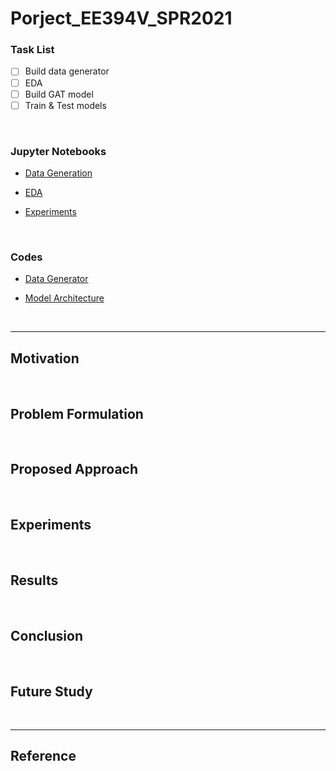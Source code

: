 # Porject_EE394V_SPR2021

### Task List

- [ ] Build data generator
- [ ] EDA
- [ ] Build GAT model
- [ ] Train & Test models

<br>

### Jupyter Notebooks

- [Data Generation]()

- [EDA]()

- [Experiments]()

<br>

### Codes

- [Data Generator]()

- [Model Architecture]()

<br>

---

## Motivation

<br>

## Problem Formulation

<br>

## Proposed Approach

<br>

## Experiments

<br>

## Results

<br>

## Conclusion

<br>

## Future Study

<br>

---

## Reference
